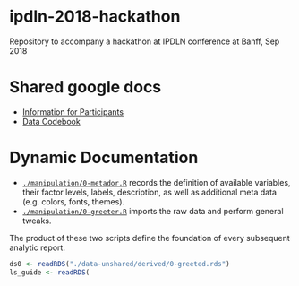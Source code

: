 # ipdln-2018-hackathon
Repository to accompany a hackathon at IPDLN conference at Banff, Sep 2018

# Shared google docs

- [Information for Participants][info_participants] 
- [Data Codebook][data_codebook]

# Dynamic Documentation
- [`./manipulation/0-metador.R`][0-meta-report] records the definition of available variables, their factor levels, labels, description, as well as additional meta data (e.g. colors, fonts, themes). 
- [`./manipulation/0-greeter.R`][0-greeter-report] imports the raw data and perform general tweaks.

The product of these two scripts define the foundation of every subsequent analytic report. 
```r
ds0 <- readRDS("./data-unshared/derived/0-greeted.rds")
ls_guide <- readRDS(

```

[info_participants]:https://drive.google.com/open?id=1OwqD0gHfuTQeBwqh4fkgkR7r-jUXuSzM
[data_codebook]:https://drive.google.com/open?id=10idMxy8eX8nTHr6wr2Q40x4XOP3Y5ck7

[0-meta-report]:https://rawgit.com/andkov/ipdln-2018-hackathon/master/manipulation/stitched-output/0-assemble-meta-data.html
[0-greeter-report]:https://rawgit.com/andkov/ipdln-2018-hackathon/master/manipulation/stitched-output/0-greeter.html

